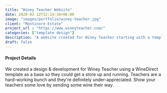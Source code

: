 ```yaml
---
title: "Winey Teacher Website"
date: 2020-02-12T12:14:34+06:00
image: "images/portfolio/winey-teacher.jpg"
client: "Montinore Estate"
project_url : "https://www.wineyteacher.com/"
categories: ["template design"]
description: "A website created for Winey Teacher starting with a template."
draft: false
---
```


#### Project Details

We created a design & development for Winey Teacher using a WineDirect template as a base so they could get a store up and running. Teachers are a hard-working bunch and they're definitely under-appreciated. Show your teachers some love by sending some wine their way.
